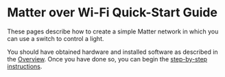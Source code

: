 # Matter over Wi-Fi Quick-Start Guide

These pages describe how to create a simple Matter network in which you can use a switch to control a light.

You should have obtained hardware and installed software as described in the [Overview](/matter/{build-docspace-version}/matter-overview). Once you have done so,
you can begin the [step-by-step instructions](./04-light-switch-step-by-step-example.md).
